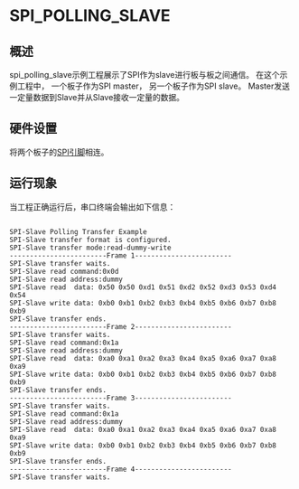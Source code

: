 # SPI_POLLING_SLAVE
## 概述

spi_polling_slave示例工程展示了SPI作为slave进行板与板之间通信。
在这个示例工程中， 一个板子作为SPI master， 另一个板子作为SPI slave。 Master发送一定量数据到Slave并从Slave接收一定量的数据。

## 硬件设置

将两个板子的[SPI引脚](lab_board_app_spi_pin)相连。


## 运行现象

当工程正确运行后，串口终端会输出如下信息：
```

SPI-Slave Polling Transfer Example
SPI-Slave transfer format is configured.
SPI-Slave transfer mode:read-dummy-write
------------------------Frame 1------------------------
SPI-Slave transfer waits.
SPI-Slave read command:0x0d
SPI-Slave read address:dummy
SPI-Slave read  data: 0x50 0x50 0xd1 0x51 0xd2 0x52 0xd3 0x53 0xd4 0x54
SPI-Slave write data: 0xb0 0xb1 0xb2 0xb3 0xb4 0xb5 0xb6 0xb7 0xb8 0xb9
SPI-Slave transfer ends.
------------------------Frame 2------------------------
SPI-Slave transfer waits.
SPI-Slave read command:0x1a
SPI-Slave read address:dummy
SPI-Slave read  data: 0xa0 0xa1 0xa2 0xa3 0xa4 0xa5 0xa6 0xa7 0xa8 0xa9
SPI-Slave write data: 0xb0 0xb1 0xb2 0xb3 0xb4 0xb5 0xb6 0xb7 0xb8 0xb9
SPI-Slave transfer ends.
------------------------Frame 3------------------------
SPI-Slave transfer waits.
SPI-Slave read command:0x1a
SPI-Slave read address:dummy
SPI-Slave read  data: 0xa0 0xa1 0xa2 0xa3 0xa4 0xa5 0xa6 0xa7 0xa8 0xa9
SPI-Slave write data: 0xb0 0xb1 0xb2 0xb3 0xb4 0xb5 0xb6 0xb7 0xb8 0xb9
SPI-Slave transfer ends.
------------------------Frame 4------------------------
SPI-Slave transfer waits.

```

